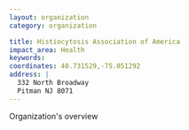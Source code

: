 ```yaml
---
layout: organization
category: organization

title: Histiocytosis Association of America
impact_area: Health
keywords: 
coordinates: 40.731529,-75.051292
address: |
  332 North Broadway
  Pitman NJ 8071
---
```

Organization's overview
